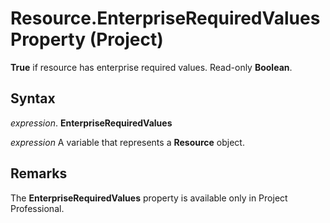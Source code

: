 
# Resource.EnterpriseRequiredValues Property (Project)

 **True** if resource has enterprise required values. Read-only **Boolean**.


## Syntax

 _expression_. **EnterpriseRequiredValues**

 _expression_ A variable that represents a **Resource** object.


## Remarks

The  **EnterpriseRequiredValues** property is available only in Project Professional.

